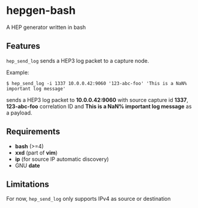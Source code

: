 # hepgen-bash

A HEP generator written in bash

## Features

`hep_send_log` sends a HEP3 log packet to a capture node.

Example:

```
$ hep_send_log -i 1337 10.0.0.42:9060 '123-abc-foo' 'This is a NaN% important log message'
```

sends a HEP3 log packet to **10.0.0.42:9060** with source capture id **1337**, **123-abc-foo** correlation ID and **This is a NaN% important log message** as a payload.

## Requirements

- **bash** (>=4)
- **xxd** (part of **vim**)
- **ip** (for source IP automatic discovery)
- GNU **date**

## Limitations

For now, `hep_send_log` only supports IPv4 as source or destination
